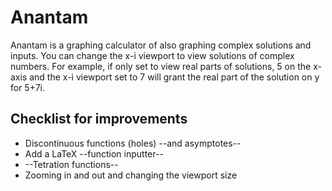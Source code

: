 # Anantam
Anantam is a graphing calculator of also graphing complex solutions and inputs.
You can change the x-i viewport to view solutions of complex numbers. For example, if only set to view real parts of solutions, 5 on the x-axis and the x-i viewport set to 7 will grant the real part of the solution on y for 5+7i.

## Checklist for improvements
* Discontinuous functions (holes) --and asymptotes--
* Add a LaTeX --function inputter--
* --Tetration functions--
* Zooming in and out and changing the viewport size
